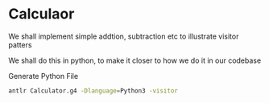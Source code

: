 # Calculaor

We shall implement simple addtion, subtraction etc to illustrate visitor patters

We shall do this in python, to make it closer to how we do it in our codebase

Generate Python File

```bash
antlr Calculator.g4 -Dlanguage=Python3 -visitor
```

